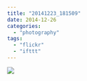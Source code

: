 ```yaml
---
title: "20141223_181509"
date: 2014-12-26
categories: 
  - "photography"
tags: 
  - "flickr"
  - "ifttt"
---
```


![](https://farm9.staticflickr.com/8665/15926951770_b7880ef29e_b.jpg)

